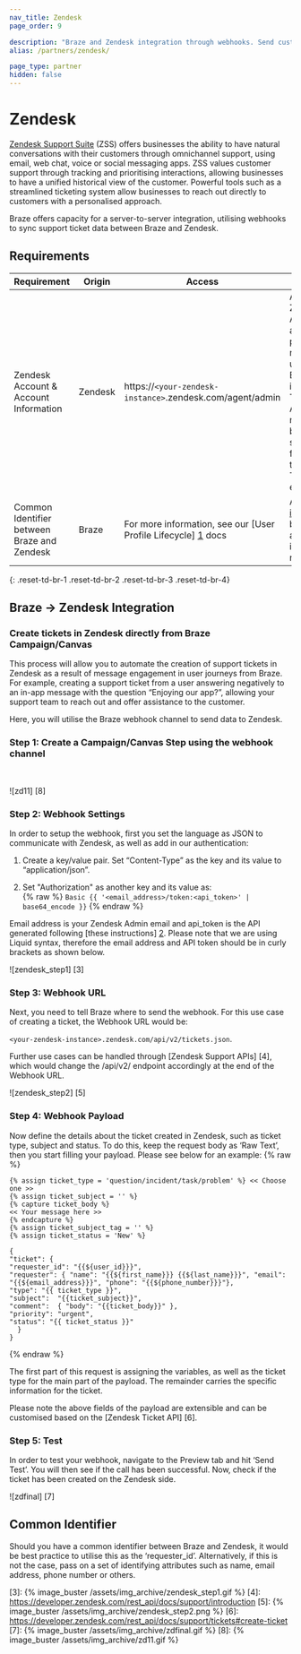 ```yaml
---
nav_title: Zendesk
page_order: 9

description: "Braze and Zendesk integration through webhooks. Send custom data from Braze to create a ticket in Zendesk Support Suite"
alias: /partners/zendesk/

page_type: partner
hidden: false
---
```


# Zendesk

[Zendesk Support Suite](https://www.zendesk.com/support-suite/) (ZSS) offers businesses the ability to have natural conversations with their customers through omnichannel support, using email, web chat, voice or social messaging apps. ZSS values customer support through tracking and prioritising interactions, allowing businesses to have a unified historical view of the customer. Powerful tools such as a streamlined ticketing system allow businesses to reach out directly to customers with a personalised approach. 

Braze offers capacity for a server-to-server integration, utilising webhooks to sync support ticket data between Braze and Zendesk.



## Requirements

| Requirement | Origin | Access | Description |
|---|---|---|---|
| Zendesk Account & Account Information | Zendesk | https://`<your-zendesk-instance>`.zendesk.com/agent/admin | An active Zendesk Account (with administrator privileges) is required to utilise the Braze integration. The Zendesk API token is necessary to be able to send requests from Braze to the Zendesk Ticket endpoint. |
| Common Identifier between Braze and Zendesk | Braze | For more information, see our [User Profile Lifecycle] [1] docs | A [common identifier](##common-identifier) between Braze and Zendesk is recommended. |
{: .reset-td-br-1 .reset-td-br-2 .reset-td-br-3  .reset-td-br-4}

## Braze → Zendesk Integration
### Create tickets in Zendesk directly from Braze Campaign/Canvas

This process will allow you to automate the creation of support tickets in Zendesk as a result of message engagement in user journeys from Braze. For example, creating a support ticket from a user answering negatively to an in-app message with the question “Enjoying our app?”, allowing your support team to reach out and offer assistance to the customer.

Here, you will utilise the Braze webhook channel to send data to Zendesk.

### Step 1: Create a Campaign/Canvas Step using the webhook channel  
<br />

![zd11] [8]

### Step 2: Webhook Settings
In order to setup the webhook, first you set the language as JSON to communicate with Zendesk, as well as add in our authentication:

1. Create a key/value pair. Set “Content-Type” as the key and its value to “application/json”.

2. Set "Authorization" as another key and its value as: <br /> 
{% raw %} `Basic {{ '<email_address>/token:<api_token>' | base64_encode }}` {% endraw %}

Email address is your Zendesk Admin email and api_token is the API generated following [these instructions] [2]. Please note that we are using Liquid syntax, therefore the email address and API token should be in curly brackets as shown below. 

![zendesk_step1] [3]

### Step 3: Webhook URL

Next, you need to tell Braze where to send the webhook. For this use case of creating a ticket, the Webhook URL would be:

`<your-zendesk-instance>.zendesk.com/api/v2/tickets.json`. 

Further use cases can be handled through [Zendesk Support APIs] [4], which would change the /api/v2/ endpoint accordingly at the end of the Webhook URL.

![zendesk_step2] [5]

### Step 4: Webhook Payload
Now define the details about the ticket created in Zendesk, such as ticket type, subject and status. To do this, keep the request body as ‘Raw Text’, then you start filling your payload. Please see below for an example:
{% raw %}
```
{% assign ticket_type = 'question/incident/task/problem' %} << Choose one >>
{% assign ticket_subject = '' %}
{% capture ticket_body %}
<< Your message here >>
{% endcapture %}
{% assign ticket_subject_tag = '' %}
{% assign ticket_status = 'New' %}

{
"ticket": {
"requester_id": "{{${user_id}}}", 
"requester": { "name": "{{${first_name}}} {{${last_name}}}", "email": "{{${email_address}}}", "phone": "{{${phone_number}}}"},
"type": "{{ ticket_type }}",
"subject":  "{{ticket_subject}}",
"comment":  { "body": "{{ticket_body}}" },
"priority": "urgent",
"status": "{{ ticket_status }}"
  }
}
```
{% endraw %}

The first part of this request is assigning the variables, as well as the ticket type for the main part of the payload. The remainder carries the specific information for the ticket. 

Please note the above fields of the payload are extensible and can be customised based on the [Zendesk Ticket API] [6]. 

### Step 5: Test

In order to test your webhook, navigate to the Preview tab and hit ‘Send Test’. You will then see if the call has been successful. Now, check if the ticket has been created on the Zendesk side.


![zdfinal] [7]

## Common Identifier

Should you have a common identifier between Braze and Zendesk, it would be best practice to utilise this as the ‘requester_id’. Alternatively, if this is not the case, pass on a set of identifying attributes such as name, email address, phone number or others.


[1]: https://www.braze.com/docs/user_guide/data_and_analytics/user_data_collection/user_profile_lifecycle/
[2]: https://support.zendesk.com/hc/en-us/articles/226022787-Generating-a-new-API-token-\
[3]: {% image_buster /assets/img_archive/zendesk_step1.gif %}
[4]: https://developer.zendesk.com/rest_api/docs/support/introduction
[5]: {% image_buster /assets/img_archive/zendesk_step2.png %}
[6]: https://developer.zendesk.com/rest_api/docs/support/tickets#create-ticket
[7]: {% image_buster /assets/img_archive/zdfinal.gif %}
[8]: {% image_buster /assets/img_archive/zd11.gif %}
